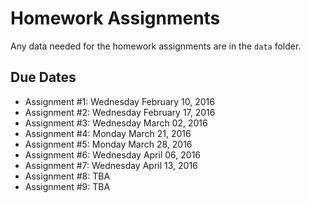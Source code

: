 Homework Assignments
=========

Any data needed for the homework assignments are in the `data` folder.

Due Dates
-------

- Assignment #1: Wednesday February 10, 2016
- Assignment #2: Wednesday February 17, 2016
- Assignment #3: Wednesday March 02, 2016
- Assignment #4: Monday March 21, 2016 
- Assignment #5: Monday March 28, 2016
- Assignment #6: Wednesday April 06, 2016
- Assignment #7: Wednesday April 13, 2016
- Assignment #8: TBA
- Assignment #9: TBA






